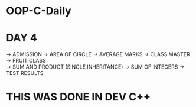 # OOP-C-Daily
# DAY 4
-> ADMISSION
-> AREA OF CIRCLE
-> AVERAGE MARKS
-> CLASS MASTER
-> FRUIT CLASS  
-> SUM AND PRODUCT (SINGLE INHERITANCE)
-> SUM OF INTEGERS
-> TEST RESULTS
# THIS WAS DONE IN DEV C++
